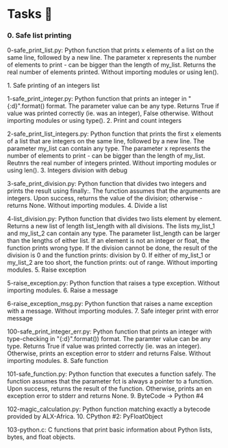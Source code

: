 <h1>Tasks 📃</h1>
<h3>0. Safe list printing</h3>

<p>0-safe_print_list.py: Python function that prints x elements of a list on the same line, followed by a new line.
The parameter x represents the number of elements to print - can be bigger than the length of my_list.
Returns the real number of elements printed.
Without importing modules or using len().</p>
1. Safe printing of an integers list

1-safe_print_integer.py: Python function that prints an integer in "{:d}".format() format.
The parameter value can be any type.
Returns True if value was printed correctly (ie. was an integer), False otherwise.
Without importing modules or using type().
2. Print and count integers

2-safe_print_list_integers.py: Python function that prints the first x elements of a list that are integers on the same line, followed by a new line.
The parameter my_list can contain any type.
The parameter x represents the number of elements to print - can be bigger than the length of my_list.
Reutnrs the real number of integers printed.
Without importing modules or using len().
3. Integers division with debug

3-safe_print_division.py: Python function that divides two integers and prints the result using finally:.
The function assumes that the arguments are integers.
Upon success, returns the value of the division; otherwise - returns None.
Without importing modules.
4. Divide a list

4-list_division.py: Python function that divides two lists element by element.
Returns a new list of length list_length with all divisions.
The lists my_list_1 and my_list_2 can contain any type.
The parameter list_length can be larger than the lengths of either list.
If an element is not an integer or float, the function prints wrong type.
If the division cannot be done, the result of the division is 0 and the function prints: division by 0.
If either of my_list_1 or my_list_2 are too short, the function prints: out of range.
Without importing modules.
5. Raise exception

5-raise_exception.py: Python function that raises a type exception.
Without importing modules.
6. Raise a message

6-raise_exception_msg.py: Python function that raises a name exception with a message.
Without importing modules.
7. Safe integer print with error message

100-safe_print_integer_err.py: Python function that prints an integer with type-checking in "{:d}".format()) format.
The paramter value can be any type.
Returns True if value was printed correctly (ie. was an integer).
Otherwise, prints an exception error to stderr and returns False.
Without importing modules.
8. Safe function

101-safe_function.py: Python function that executes a function safely.
The function assumes that the parameter fct is always a pointer to a function.
Upon success, returns the result of the function.
Otherwise, prints an en exception error to stderr and returns None.
9. ByteCode -> Python #4

102-magic_calculation.py: Python function matching exactly a bytecode provided by ALX-Africa.
10. CPython #2: PyFloatObject

103-python.c: C functions that print basic information about Python lists, bytes, and float objects.
